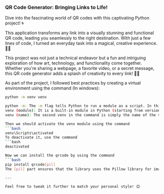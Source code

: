 ### **QR Code Generator: Bringing Links to Life!**
Dive into the fascinating world of QR codes with this captivating Python project! 🌀 

This application transforms any link into a visually stunning and functional QR code, leading you seamlessly to the right destination. With just a few lines of code, I turned an everyday task into a magical, creative experience. 🌈✨ 

This project was not just a technical endeavor but a fun and intriguing exploration of how art, technology, and functionality come together. Whether you're sharing a webpage, a favorite video, or a secret message, this QR code generator adds a splash of creativity to every link! 🎨🔗

As part of the project, I followed best practices by creating a virtual environment using the command (In windows):
```bash
python -m venv venv

python -m: The -m flag tells Python to run a module as a script. In this case, the venv module is being run to create a virtual environment.
venv (module): It is a built-in module in Python (starting from version 3.3) that provides the ability to create isolated environments for projects.
venv (name): The second venv in the command is simply the name of the virtual environment directory you want to create. By convention, many developers use venv as its name.

Then we should activate the venv module using the command
```bash
venv\Scripts\activated
To deactivate it, use the command
```bash
deactivated

Now we can install the qrcode by using the command
```bash
pip install qrcode[pil]
The [pil] part ensures that the library uses the Pillow library for image generation, which is recommended for creating QR codes.

---

Feel free to tweak it further to match your personal style! 😊
